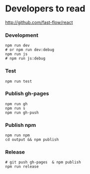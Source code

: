 # Developers to read

http://github.com/fast-flow/react

### Development

```shell
npm run dev
# or npm run dev:debug
npm run js
# npm run js:debug
```

### Test

```shell
npm run test
```

### Publish gh-pages
```shell
npm run gh
npm run s
npm run gh-push
```

### Publish npm

```shell
npm run npm
cd output && npm publish
```

### Release

```shell
# git push gh-pages  & npm publish
npm run release
```
